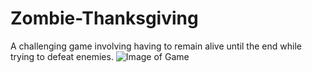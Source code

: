 # Zombie-Thanksgiving
A challenging game involving having to remain alive until the end while trying to defeat enemies. 
![Image of Game](https://github.com/wenqizheng2108/Zombie-Thanksgiving/blob/master/Z-T%20picture.png)
